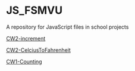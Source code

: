 # JS_FSMVU
A repository for JavaScript files in school projects

[CW2-increment](./abc.html)

[CW2-CelciusToFahrenheit](./celciusToFahrenheit.html)

[CW1-Counting](./Counting.html)
